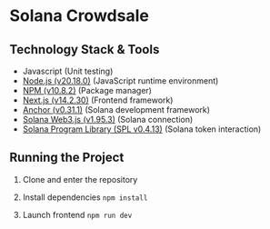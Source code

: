 # Solana Crowdsale 

## Technology Stack & Tools
- Javascript (Unit testing)
- [Node.js (v20.18.0)](https://nodejs.org/en/) (JavaScript runtime environment)
- [NPM (v10.8.2)](https://www.npmjs.com/) (Package manager)
- [Next.js (v14.2.30)](https://nextjs.org/) (Frontend framework)
- [Anchor (v0.31.1)](https://coral-xyz.github.io/anchor/ts/index.html) (Solana development framework)
- [Solana Web3.js (v1.95.3)](https://solana-labs.github.io/solana-web3.js/index.html) (Solana connection)
- [Solana Program Library (SPL v0.4.13)](https://solana-labs.github.io/solana-program-library/token/js/index.html) (Solana token interaction)

## Running the Project
1. Clone and enter the repository

2. Install dependencies
`npm install`

3. Launch frontend
`npm run dev`